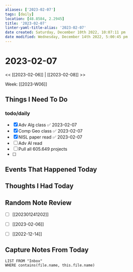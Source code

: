 ```yaml
---
aliases: ['2023-02-07']
tags: [daily]
location: [48.8584, 2.2945]
title: '2023-02-07'
linter-yaml-title-alias: '2023-02-07'
date created: Saturday, December 10th 2022, 10:07:11 pm
date modified: Wednesday, December 14th 2022, 5:00:45 pm
---
```


# 2023-02-07

<< [[2023-02-06]] | [[2023-02-08]] >>

Week: [[2023-W06]]

## Things I Need To Do

### todo/daily
- [x] Adv Alg class ✅ 2023-02-07
- [x] Comp Geo class ✅ 2023-02-07
- [x] NISL paper read ✅ 2023-02-07
- [ ] Adv AI read  
- [ ] Pull all 605.649 projects
- [ ] 

## Events That Happened Today

## Thoughts I Had Today

## Random Note Review



- [ ] [[202301241202]]
- [ ] [[2023-02-06]]
- [ ] [[2022-12-14]]




## Capture Notes From Today

```dataview
LIST FROM "Inbox"
WHERE contains(file.name, this.file.name)
```
